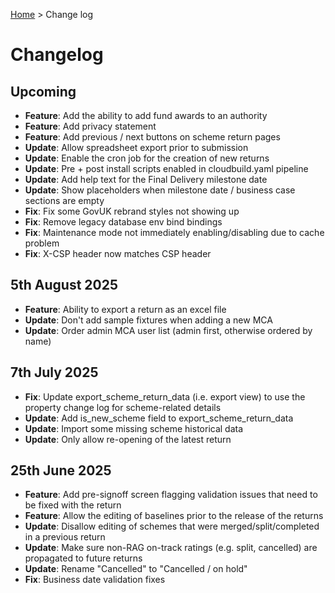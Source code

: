 [Home](../README.md) > Change log

# Changelog

## Upcoming

- **Feature**: Add the ability to add fund awards to an authority
- **Feature**: Add privacy statement
- **Feature**: Add previous / next buttons on scheme return pages
- **Update**: Allow spreadsheet export prior to submission
- **Update**: Enable the cron job for the creation of new returns
- **Update**: Pre + post install scripts enabled in cloudbuild.yaml pipeline
- **Update**: Add help text for the Final Delivery milestone date
- **Update**: Show placeholders when milestone date / business case sections are empty
- **Fix**: Fix some GovUK rebrand styles not showing up 
- **Fix**: Remove legacy database env bind bindings
- **Fix**: Maintenance mode not immediately enabling/disabling due to cache problem
- **Fix**: X-CSP header now matches CSP header

## 5th August 2025

- **Feature**: Ability to export a return as an excel file
- **Update**: Don't add sample fixtures when adding a new MCA
- **Update**: Order admin MCA user list (admin first, otherwise ordered by name)

## 7th July 2025

- **Fix**: Update export_scheme_return_data (i.e. export view) to use the property change log for scheme-related details
- **Update**: Add is_new_scheme field to export_scheme_return_data
- **Update**: Import some missing scheme historical data
- **Update**: Only allow re-opening of the latest return

## 25th June 2025

- **Feature**: Add pre-signoff screen flagging validation issues that need to be fixed with the return
- **Feature**: Allow the editing of baselines prior to the release of the returns
- **Update**: Disallow editing of schemes that were merged/split/completed in a previous return
- **Update**: Make sure non-RAG on-track ratings (e.g. split, cancelled) are propagated to future returns
- **Update**: Rename "Cancelled" to "Cancelled / on hold"
- **Fix**: Business date validation fixes
